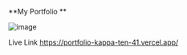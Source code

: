 **My Portfolio **

![image](https://github.com/Chandra9638/portfolio/assets/130593138/4b004815-f197-4623-b15a-5f04a2700616)


Live Link  https://portfolio-kappa-ten-41.vercel.app/
